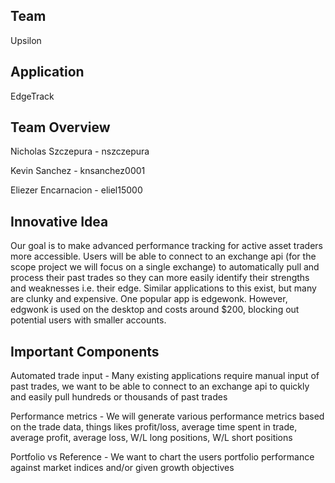 ﻿## Team
Upsilon

## Application 
EdgeTrack


## Team Overview
Nicholas Szczepura - nszczepura

Kevin Sanchez - knsanchez0001

Eliezer Encarnacion - eliel15000

## Innovative Idea

Our goal is to make advanced performance tracking for active asset traders more accessible. Users will be able to connect to an exchange api (for the scope project we will focus on a single exchange) to automatically pull and process their past trades so they can more easily identify their strengths and weaknesses i.e. their edge. Similar applications to this exist, but many are clunky and expensive. One popular app is edgewonk. However, edgwonk is used on the desktop and costs around $200, blocking out potential users with smaller accounts.

## Important Components

Automated trade input - Many existing applications require manual input of past trades, we want to be able to connect to an exchange api to quickly and easily pull hundreds or thousands of past trades

Performance metrics - We will generate various performance metrics based on the trade data, things likes profit/loss, average time spent in trade, average profit, average loss, W/L long positions, W/L short positions

Portfolio vs Reference - We want to chart the users portfolio performance against market indices and/or given growth objectives

